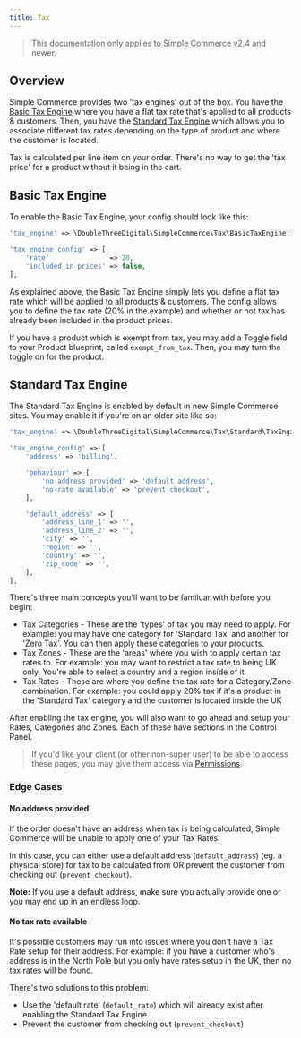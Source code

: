 ```yaml
---
title: Tax
---
```


> This documentation only applies to Simple Commerce v2.4 and newer.

## Overview

Simple Commerce provides two 'tax engines' out of the box. You have the [Basic Tax Engine](#basic-tax-engine) where you have a flat tax rate that's applied to all products & customers. Then, you have the [Standard Tax Engine](#standard-tax-engine) which allows you to associate different tax rates depending on the type of product and where the customer is located.

Tax is calculated per line item on your order. There's no way to get the 'tax price' for a product without it being in the cart.

## Basic Tax Engine

To enable the Basic Tax Engine, your config should look like this:

```php
'tax_engine' => \DoubleThreeDigital\SimpleCommerce\Tax\BasicTaxEngine::class,

'tax_engine_config' => [
    'rate'               => 20,
    'included_in_prices' => false,
],
```

As explained above, the Basic Tax Engine simply lets you define a flat tax rate which will be applied to all products & customers. The config allows you to define the tax rate (20% in the example) and whether or not tax has already been included in the product prices.

If you have a product which is exempt from tax, you may add a Toggle field to your Product blueprint, called `exempt_from_tax`. Then, you may turn the toggle on for the product.

## Standard Tax Engine

The Standard Tax Engine is enabled by default in new Simple Commerce sites. You may enable it if you're on an older site like so:

```php
'tax_engine' => \DoubleThreeDigital\SimpleCommerce\Tax\Standard\TaxEngine::class,

'tax_engine_config' => [
    'address' => 'billing',

    'behaviour' => [
        'no_address_provided' => 'default_address',
        'no_rate_available' => 'prevent_checkout',
    ],

    'default_address' => [
        'address_line_1' => '',
        'address_line_2' => '',
        'city' => '',
        'region' => '',
        'country' => '',
        'zip_code' => '',
    ],
],
```

There's three main concepts you'll want to be familuar with before you begin:

* Tax Categories - These are the 'types' of tax you may need to apply. For example: you may have one category for 'Standard Tax' and another for 'Zero Tax'. You can then apply these categories to your products.
* Tax Zones - These are the 'areas' where you wish to apply certain tax rates to. For example: you may want to restrict a tax rate to being UK only. You're able to select a country and a region inside of it.
* Tax Rates - These are where you define the tax rate for a Category/Zone combination. For example: you could apply 20% tax if it's a product in the 'Standard Tax' category and the customer is located inside the UK

After enabling the tax engine, you will also want to go ahead and setup your Rates, Categories and Zones. Each of these have sections in the Control Panel.

> If you'd like your client (or other non-super user) to be able to access these pages, you may give them access via [Permissions](https://statamic.dev/users#permissions).

### Edge Cases

#### No address provided

If the order doesn't have an address when tax is being calculated, Simple Commerce will be unable to apply one of your Tax Rates.

In this case, you can either use a default address (`default_address`) (eg. a physical store) for tax to be calculated from OR prevent the customer from checking out (`prevent_checkout`).

**Note:** If you use a default address, make sure you actually provide one or you may end up in an endless loop.

#### No tax rate available

It's possible customers may run into issues where you don't have a Tax Rate setup for their address. For example: if you have a customer who's address is in the North Pole but you only have rates setup in the UK, then no tax rates will be found.

There's two solutions to this problem:

* Use the 'default rate' (`default_rate`) which will already exist after enabling the Standard Tax Engine.
* Prevent the customer from checking out (`prevent_checkout`)
